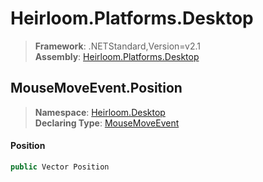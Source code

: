 # Heirloom.Platforms.Desktop

> **Framework**: .NETStandard,Version=v2.1  
> **Assembly**: [Heirloom.Platforms.Desktop][0]  

## MouseMoveEvent.Position

> **Namespace**: [Heirloom.Desktop][0]  
> **Declaring Type**: [MouseMoveEvent][1]  

#### Position

```cs
public Vector Position
```

[0]: ../../../Heirloom.Platforms.Desktop.md
[1]: ../MouseMoveEvent.md
